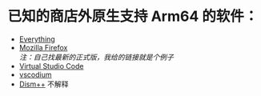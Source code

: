 # 已知的商店外原生支持 Arm64 的软件：
- [Everything](https://www.voidtools.com/zh-cn/downloads/)
- [Mozilla Firefox](https://archive.mozilla.org/pub/firefox/releases/77.0.1/win64-aarch64/)  
*注：自己找最新的正式版，我给的链接就是个例子*
- [Virtual Studio Code](https://code.visualstudio.com/Download)
- [vscodium](https://github.com/VSCodium/vscodium/releases)
- [Dism++](https://www.chuyu.me/zh-Hans/) 不解释
